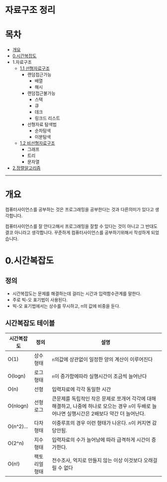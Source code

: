 # 자료구조 정리 

# 목차
- [개요](#개요)
- [0.시간복잡도](#0.시간복잡도)
- 1.자료구조
  - [1.1 선형자료구조](/docs/linear_structure.md)
    - 랜덤접근가능
      - 배열
      - 해시
    - 랜덤접근불가능
      - 스택
      - 큐
      - 데크
      - 링크드 리스트
    - 선형자료 탐색법
      - 순차탐색
      - 이분탐색
  - [1.2 비선형자료구조](/docs/nonlinear_structure.md)
    - 그래프
    - 트리
    - 문자열
- [2.정렬알고리즘](/docs/sorting_algorithm.md)
---

# 개요
컴퓨터사이언스를 공부하는 것은 프로그래밍을 공부한다는 것과 다른의미가 있다고 생각합니다. 

컴퓨터사이언스를 잘 안다고해서 프로그래밍을 잘할 수 있다는 것이 아니고 그 반대도 결코 아니라고 생각합니다. 꾸준하게 컴퓨터사이언스를 공부하기위해서 작성하게 되었습니다.

# 0.시간복잡도
## 정의
- 시간복잡도는 문제를 해결하는데 걸리는 시간과 입력함수관계를 말한다.
- 주로 빅-오 표기법이 사용된다.
- 빅-오 표기법에서는 상수를 무시하고, n의 값에 비중을 둔다.

## 시간복잡도 테이블
시간복잡도|정의|설명
-|-|-
O(1)|상수형태|`n`의값에 상관없이 일정한 양의 계산이 이루어진다
O(logn)|로그형태|`n`이 증가함에따라 실행시간이 조금씩 늘어난다
O(n)|선형 |입력자료에 각각 동일한 시간
O(nlogn)|선형로그|큰문제를 독립적인 작은 문제로 쪼개어 각각에 대해 해결하고, 나중에 하나로 모으는 경우 `n`이 두배로 늘어나면 실행시간은 2배보다 약간 더 늘어난다.
O(n^2)...|다차 형태|이중루프의 경우 이런 형태가 나온다. `n`이 커지면 감당안됨.
O(2^n)|지수 형태|입력자료의 수가 늘어남에 따라 급격하게 시간이 증가한다. 
O(n!)|팩토리얼 형태|전수조사, 억지로 만들지 않는 이상 이것보다 오래걸릴 수 없다


